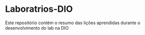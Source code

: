 # Laboratrios-DIO

Este repositório contém o resumo das lições aprendidas durante o desenvolvimento do lab na DIO
